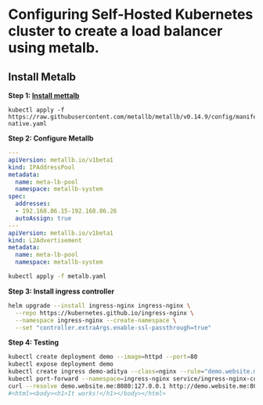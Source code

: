 # Configuring Self-Hosted Kubernetes cluster to create a load balancer using metalb.

## Install Metalb
**Step 1: <a href="https://metallb.io/installation/">Install mettalb</a>**
```
kubectl apply -f https://raw.githubusercontent.com/metallb/metallb/v0.14.9/config/manifests/metallb-native.yaml
```

**Step 2: Configure Metallb**
```yaml
---
apiVersion: metallb.io/v1beta1
kind: IPAddressPool
metadata:
  name: meta-lb-pool
  namespace: metallb-system
spec:
  addresses:
  - 192.168.86.15-192.168.86.26
  autoAssign: true
---
apiVersion: metallb.io/v1beta1
kind: L2Advertisement
metadata:
  name: meta-lb-pool
  namespace: metallb-system
```
```bash
kubectl apply -f metalb.yaml
```

**Step 3: Install ingress controller**
```bash
helm upgrade --install ingress-nginx ingress-nginx \
  --repo https://kubernetes.github.io/ingress-nginx \
  --namespace ingress-nginx --create-namespace \
  --set "controller.extraArgs.enable-ssl-passthrough=true"
```

**Step 4: Testing**
```bash
kubectl create deployment demo --image=httpd --port=80
kubectl expose deployment demo
kubectl create ingress demo-aditya --class=nginx --rule="demo.website.me/*=demo:80"
kubectl port-forward --namespace=ingress-nginx service/ingress-nginx-controller 8080:80
curl --resolve demo.website.me:8080:127.0.0.1 http://demo.website.me:8080
#<html><body><h1>It works!</h1></body></html>
```